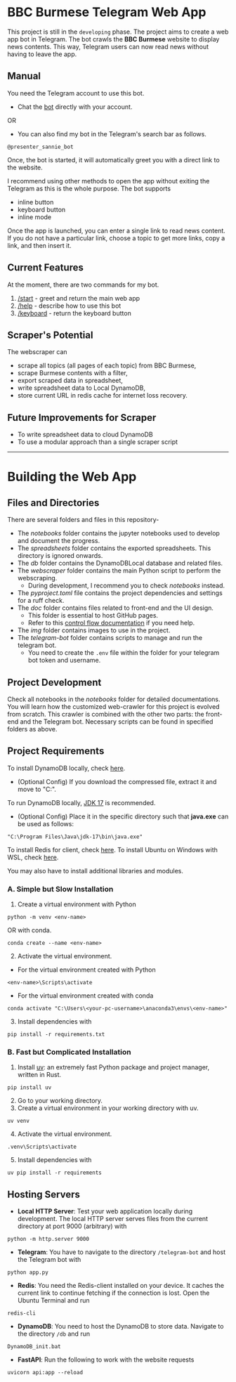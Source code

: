 # BBC Burmese Telegram Web App
This project is still in the `developing` phase. The project aims to create a web app bot in Telegram. The bot crawls the **BBC Burmese** website to display news contents. This way, Telegram users can now read news without having to leave the app.

## Manual
You need the Telegram account to use this bot.
- Chat the [bot](http://t.me/presenter_sannie_bot) directly with your account.

OR
- You can also find my bot in the Telegram's search bar as follows.
```console
@presenter_sannie_bot
```
Once, the bot is started, it will automatically greet you with a direct link to the website.

I recommend using other methods to open the app without exiting the Telegram as this is the whole purpose. The bot supports
- inline button
- keyboard button
- inline mode

Once the app is launched, you can enter a single link to read news content. If you do not have a particular link, choose a topic to get more links, copy a link, and then insert it.

## Current Features
At the moment, there are two commands for my bot.
1. [/start]() - greet and return the main web app
2. [/help]() - describe how to use this bot
3. [/keyboard]() - return the keyboard button

## Scraper's Potential
The webscraper can
- scrape all topics (all pages of each topic) from BBC Burmese,
- scrape Burmese contents with a filter,
- export scraped data in spreadsheet,
- write spreadsheet data to Local DynamoDB,
- store current URL in redis cache for internet loss recovery.

## Future Improvements for Scraper
- To write spreadsheet data to cloud DynamoDB
- To use a modular approach than a single scraper script

***

# Building the Web App
## Files and Directories
There are several folders and files in this repository-
- The _notebooks_ folder contains the jupyter notebooks used to develop and document the progress.
- The _spreadsheets_ folder contains the exported spreadsheets. This directory is ignored onwards.
- The _db_ folder contains the DynamoDBLocal database and related files.
- The _webscraper_ folder contains the main Python script to perform the webscraping.
    - During development, I recommend you to check _notebooks_ instead. 
- The _pyproject.toml_ file contains the project dependencies and settings for a ruff check.
- The _doc_ folder contains files related to front-end and the UI design.
    - This folder is essential to host GitHub pages.
    - Refer to this [control flow documentation](https://github.com/lawun330/Customized-BBC-Crawler/blob/telegram-mini-app/flow.md) if you need help.
- The _img_ folder contains images to use in the project.
- The _telegram-bot_ folder contains scripts to manage and run the telegram bot.
    - You need to create the `.env` file within the folder for your telegram bot token and username.

## Project Development
Check all notebooks in the _notebooks_ folder for detailed documentations. You will learn how the customized web-crawler for this project is evolved from scratch.
This crawler is combined with the other two parts: the front-end and the Telegram bot. Necessary scripts can be found in specified folders as above.

## Project Requirements
To install DynamoDB locally, check [here](https://docs.aws.amazon.com/amazondynamodb/latest/developerguide/DynamoDBLocal.DownloadingAndRunning.html).

- (Optional Config) If you download the compressed file, extract it and move to "C:".

To run DynamoDB locally, [JDK 17](https://www.oracle.com/java/technologies/downloads/#java17) is recommended.

- (Optional Config) Place it in the specific directory such that **java.exe** can be used as follows: 
```console
"C:\Program Files\Java\jdk-17\bin\java.exe"
```

To install Redis for client, check [here](https://redis.io/docs/latest/operate/oss_and_stack/install/install-redis/).
To install Ubuntu on Windows with WSL, check [here](https://learn.microsoft.com/en-us/windows/wsl/install).

You may also have to install additional libraries and modules. 
### A. Simple but Slow Installation
1. Create a virtual environment with Python
```console
python -m venv <env-name>
```
OR with conda.
```console
conda create --name <env-name>
```
2. Activate the virtual environment.
- For the virtual environment created with Python
```console
<env-name>\Scripts\activate
```
- For the virtual environment created with conda
```console
conda activate "C:\Users\<your-pc-username>\anaconda3\envs\<env-name>"
```
3. Install dependencies with
```console
pip install -r requirements.txt
```
### B. Fast but Complicated Installation
1. Install [uv](https://github.com/astral-sh/uv): an extremely fast Python package and project manager, written in Rust.
```console
pip install uv
```
2. Go to your working directory.
3. Create a virtual environment in your working directory with uv.
```console
uv venv
```
4. Activate the virtual environment.
```console
.venv\Scripts\activate
```
5. Install dependencies with
```console
uv pip install -r requirements
```
## Hosting Servers
- **Local HTTP Server**: Test your web application locally during development. The local HTTP server serves files from the current directory at port 9000 (arbitrary) with
```console
python -m http.server 9000
```
- **Telegram**: You have to navigate to the directory `/telegram-bot` and host the Telegram bot with
```console
python app.py
```
- **Redis**: You need the Redis-client installed on your device. It caches the current link to continue fetching if the connection is lost. Open the Ubuntu Terminal and run
```console
redis-cli
```
- **DynamoDB**: You need to host the DynamoDB to store data. Navigate to the directory `/db` and run
```console
DynamoDB_init.bat
```
- **FastAPI**: Run the following to work with the website requests
```console
uvicorn api:app --reload
```
